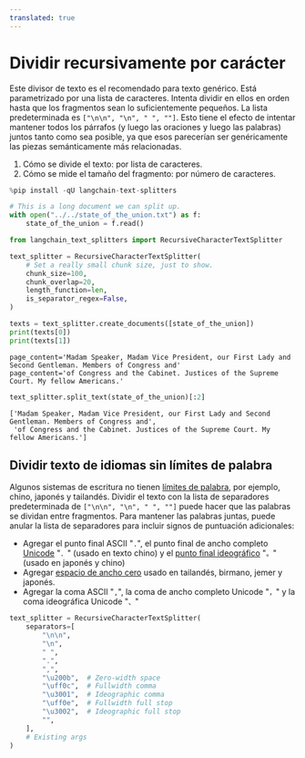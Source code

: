 ```yaml
---
translated: true
---
```


# Dividir recursivamente por carácter

Este divisor de texto es el recomendado para texto genérico. Está parametrizado por una lista de caracteres. Intenta dividir en ellos en orden hasta que los fragmentos sean lo suficientemente pequeños. La lista predeterminada es `["\n\n", "\n", " ", ""]`. Esto tiene el efecto de intentar mantener todos los párrafos (y luego las oraciones y luego las palabras) juntos tanto como sea posible, ya que esos parecerían ser genéricamente las piezas semánticamente más relacionadas.

1. Cómo se divide el texto: por lista de caracteres.
2. Cómo se mide el tamaño del fragmento: por número de caracteres.

```python
%pip install -qU langchain-text-splitters
```

```python
# This is a long document we can split up.
with open("../../state_of_the_union.txt") as f:
    state_of_the_union = f.read()
```

```python
from langchain_text_splitters import RecursiveCharacterTextSplitter
```

```python
text_splitter = RecursiveCharacterTextSplitter(
    # Set a really small chunk size, just to show.
    chunk_size=100,
    chunk_overlap=20,
    length_function=len,
    is_separator_regex=False,
)
```

```python
texts = text_splitter.create_documents([state_of_the_union])
print(texts[0])
print(texts[1])
```

```output
page_content='Madam Speaker, Madam Vice President, our First Lady and Second Gentleman. Members of Congress and'
page_content='of Congress and the Cabinet. Justices of the Supreme Court. My fellow Americans.'
```

```python
text_splitter.split_text(state_of_the_union)[:2]
```

```output
['Madam Speaker, Madam Vice President, our First Lady and Second Gentleman. Members of Congress and',
 'of Congress and the Cabinet. Justices of the Supreme Court. My fellow Americans.']
```

## Dividir texto de idiomas sin límites de palabra

Algunos sistemas de escritura no tienen [límites de palabra](https://en.wikipedia.org/wiki/Category:Writing_systems_without_word_boundaries), por ejemplo, chino, japonés y tailandés. Dividir el texto con la lista de separadores predeterminada de `["\n\n", "\n", " ", ""]` puede hacer que las palabras se dividan entre fragmentos. Para mantener las palabras juntas, puede anular la lista de separadores para incluir signos de puntuación adicionales:

* Agregar el punto final ASCII "`.`", el punto final de ancho completo [Unicode](https://en.wikipedia.org/wiki/Halfwidth_and_Fullwidth_Forms_(Unicode_block)) "`．`" (usado en texto chino) y el [punto final ideográfico](https://en.wikipedia.org/wiki/CJK_Symbols_and_Punctuation) "`。`" (usado en japonés y chino)
* Agregar [espacio de ancho cero](https://en.wikipedia.org/wiki/Zero-width_space) usado en tailandés, birmano, jemer y japonés.
* Agregar la coma ASCII "`,`", la coma de ancho completo Unicode "`，`" y la coma ideográfica Unicode "`、`"

```python
text_splitter = RecursiveCharacterTextSplitter(
    separators=[
        "\n\n",
        "\n",
        " ",
        ".",
        ",",
        "\u200b",  # Zero-width space
        "\uff0c",  # Fullwidth comma
        "\u3001",  # Ideographic comma
        "\uff0e",  # Fullwidth full stop
        "\u3002",  # Ideographic full stop
        "",
    ],
    # Existing args
)
```
